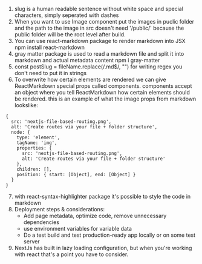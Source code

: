 1. slug is a human readable sentence without white space and special characters, simply seperated with dashes
2. When you want to use Image component put the images in puclic folder and the path to the image in src doesn't need '/public/' because the public folder will be the root level after build.
3. You can use react-markdown package to render markdown into JSX
   npm install react-markdown
4. gray matter package is used to read a markdown file and split it into markdown and actual metadata content
   npm i gray-matter
5. const postSlug = fileName.replace(/\.md$/, "")
   for writing regex you don't need to put it in strings
6. To overwrite how certain elements are rendered we can give ReactMarkdown special props called components. components accept an object where you tell ReactMarkdown how certain elements should be rendered.
   this is an example of what the image props from markdown lookslike:

```
{
  src: 'nextjs-file-based-routing.png',
  alt: 'Create routes via your file + folder structure',
  node: {
    type: 'element',
    tagName: 'img',
    properties: {
      src: 'nextjs-file-based-routing.png',
      alt: 'Create routes via your file + folder structure'
    },
    children: [],
    position: { start: [Object], end: [Object] }
  }
}
```

7. with react-syntax-highlighter package it's possible to style the code in markdown
8. Deployment steps & considerations:
   - Add page metadata, optimize code, remove unnecessary dependencies
   - use environment variables for variable data
   - Do a test build and test production-ready app locally or on some test server
9. NextJs has built in lazy loading configuration, but when you're working with react that's a point you have to consider.
